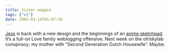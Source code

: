 ```yaml
---
title: Sister magpie
tags: ["v1"]
date: 2002-03-14T01:07:55
---
```


[Jess][1] is back with a new design and the beginnings of an [anime sketchpad][2]. It&#8217;s a full-on Love family weblogging offensive. Next week on the oh!skylab conspiracy; my mother with &#8220;Second Generation Dutch Housewife&#8221;. Maybe.

[1]: http://artgeek.net/
[2]: http://artgeek.net/sketchpad.html
